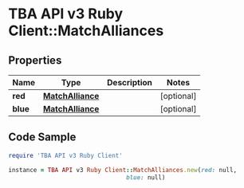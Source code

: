 # TBA API v3 Ruby Client::MatchAlliances

## Properties

Name | Type | Description | Notes
------------ | ------------- | ------------- | -------------
**red** | [**MatchAlliance**](MatchAlliance.md) |  | [optional] 
**blue** | [**MatchAlliance**](MatchAlliance.md) |  | [optional] 

## Code Sample

```ruby
require 'TBA API v3 Ruby Client'

instance = TBA API v3 Ruby Client::MatchAlliances.new(red: null,
                                 blue: null)
```


